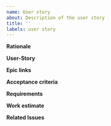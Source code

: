 ```yaml
---
name: User story
about: Description of the user story
title: ''
labels: user story
---
```


**Rationale**

**User-Story**

**Epic links**

**Acceptance criteria**

**Requirements**

**Work estimate**

**Related Issues**
